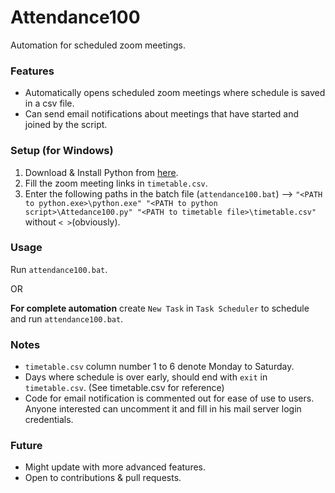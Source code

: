 # Attendance100
Automation for scheduled zoom meetings.

### Features
* Automatically opens scheduled zoom meetings where schedule is saved in a csv file.
* Can send email notifications about meetings that have started and joined by the script.

### Setup (for Windows)
1. Download & Install Python from [here](https://www.python.org/ftp/python/3.8.5/python-3.8.5.exe).
1. Fill the zoom meeting links in ```timetable.csv```.
1. Enter the following paths in the batch file (```attendance100.bat```) --> ```"<PATH to python.exe>\python.exe" "<PATH to python script>\Attedance100.py" "<PATH to timetable file>\timetable.csv"``` without ```< >```(obviously).

### Usage

Run ```attendance100.bat```.

OR

**For complete automation** create ```New Task``` in ```Task Scheduler``` to schedule and run ```attendance100.bat```.

### Notes
* ```timetable.csv``` column number 1 to 6 denote Monday to Saturday.
* Days where schedule is over early, should end with ```exit``` in ```timetable.csv```. (See timetable.csv for reference)
* Code for email notification is commented out for ease of use to users. Anyone interested can uncomment it and fill in his mail server login credentials.

### Future
* Might update with more advanced features.
* Open to contributions & pull requests.
